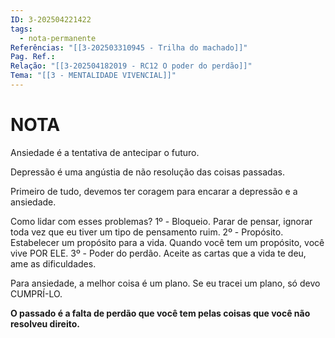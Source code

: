 ```yaml
---
ID: 3-202504221422
tags:
  - nota-permanente
Referências: "[[3-202503310945 - Trilha do machado]]"
Pag. Ref.: 
Relação: "[[3-202504182019 - RC12 O poder do perdão]]"
Tema: "[[3 - MENTALIDADE VIVENCIAL]]"
---
```

# NOTA 

Ansiedade é a tentativa de antecipar o futuro.

Depressão é uma angústia de não resolução das coisas passadas.

Primeiro de tudo, devemos ter coragem para encarar a depressão e a ansiedade.

Como lidar com esses problemas?
1º - Bloqueio. Parar de pensar, ignorar toda vez que eu tiver um tipo de pensamento ruim.
2º - Propósito. Estabelecer um propósito para a vida. Quando você tem um propósito, você vive POR ELE.
3º - Poder do perdão. Aceite as cartas que a vida te deu, ame as dificuldades.

Para ansiedade, a melhor coisa é um plano. Se eu tracei um plano, só devo CUMPRÍ-LO.

**O passado é a falta de perdão que você tem pelas coisas que você não resolveu direito.**

